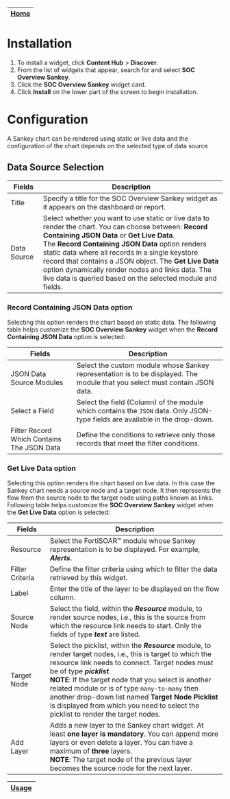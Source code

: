 | [Home](../README.md) |
| -------------------- |

# Installation

1. To install a widget, click **Content Hub** > **Discover**.
2. From the list of widgets that appear, search for and select **SOC Overview Sankey**.
3. Click the **SOC Overview Sankey** widget card.
4. Click **Install** on the lower part of the screen to begin installation.

# Configuration

A Sankey chart can be rendered using static or live data and the configuration of the chart depends on the selected type of data source 
## Data Source Selection

| Fields      | Description                              |
| ----------- | ---------------------------------------- |
| Title       | Specify a title for the SOC Overview Sankey widget as it appears on the dashboard or report. |
| Data Source | Select whether you want to use static or live data to render the chart. You can choose between: **Record Containing JSON Data** or **Get Live Data**. <br />The **Record Containing JSON Data** option renders static data where all records in a single keystore record that contains a JSON object. The **Get Live Data**  option dynamically render nodes and links data. The live data is queried based on the selected module and fields. |
### Record Containing JSON Data option

Selecting this option renders the chart based on static data. The following table helps customize the **SOC Overview Sankey** widget when the **Record Containing JSON Data** option is selected:

| Fields                                   | Description                              |
| ---------------------------------------- | ---------------------------------------- |
| JSON Data Source Modules                 | Select the custom module whose Sankey representation is to be displayed. The module that you select must contain JSON data. |
| Select a Field                           | Select the field (Column) of the module which contains the `JSON` data. Only JSON-type fields are available in the drop-down. |
| Filter Record Which Contains The JSON Data | Define the conditions to retrieve only those records that meet the filter conditions. |

### Get Live Data option

Selecting this option renders the chart based on live data. In this case the Sankey chart needs a source node and a target node. It then represents the flow from the source node to the target node using paths known as links. Following table helps customize the **SOC Overview Sankey** widget when the **Get Live Data** option is selected:

| Fields          | Description                              |
| --------------- | ---------------------------------------- |
| Resource        | Select the FortiSOAR™ module whose Sankey representation is to be displayed. For example, **_Alerts_**. |
| Filter Criteria | Define the filter criteria using which to filter the data retrieved by this widget. |
| Label           | Enter the title of the layer to be displayed on the flow column. |
| Source Node     | Select the field, within the **_Resource_** module, to render source nodes, i.e., this is the source from which the resource link needs to start. Only the fields of type **_text_** are listed. |
| Target Node     | Select the picklist, within the **_Resource_** module, to render target nodes, i.e., this is target to which the resource link needs to connect. Target nodes must be of type **_picklist_**. <br /> **NOTE**: If the target node that you select is another related module or is of type `many-to-many` then another drop-down list named **Target Node Picklist** is displayed from which you need to select the picklist to render the target nodes. |
| Add Layer       | Adds a new layer to the Sankey chart widget. At least **one layer is mandatory**. You can append more layers or even delete a layer. You can have a maximum of **three** layers.<br /> **NOTE**: The target node of the previous layer becomes the source node for the next layer. |




| [Usage](./usage.md) |
| ------------------- |
